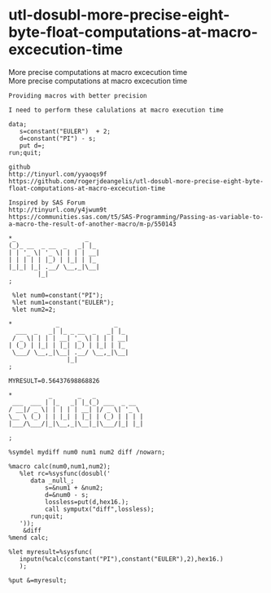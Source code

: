 # utl-dosubl-more-precise-eight-byte-float-computations-at-macro-excecution-time
More precise computations at macro excecution time  
    More precise computations at macro excecution time                                                                      
                                                                                                                            
    Providing macros with better precision                                                                                  
                                                                                                                            
    I need to perform these calulations at macro execution time                                                             
                                                                                                                            
    data;                                                                                                                   
       s=constant("EULER")  + 2;                                                                                            
       d=constant("PI") - s;                                                                                                
       put d=;                                                                                                              
    run;quit;                                                                                                               
                                                                                                                            
    github                                                                                                                  
    http://tinyurl.com/yyaoqs9f                                                                                             
    https://github.com/rogerjdeangelis/utl-dosubl-more-precise-eight-byte-float-computations-at-macro-excecution-time       
                                                                                                                            
    Inspired by SAS Forum                                                                                                   
    http://tinyurl.com/y4jwum9t                                                                                             
    https://communities.sas.com/t5/SAS-Programming/Passing-as-variable-to-a-macro-the-result-of-another-macro/m-p/550143    
                                                                                                                            
    *_                   _                                                                                                  
    (_)_ __  _ __  _   _| |_                                                                                                
    | | '_ \| '_ \| | | | __|                                                                                               
    | | | | | |_) | |_| | |_                                                                                                
    |_|_| |_| .__/ \__,_|\__|                                                                                               
            |_|                                                                                                             
    ;                                                                                                                       
                                                                                                                            
     %let num0=constant("PI");                                                                                              
     %let num1=constant("EULER");                                                                                           
     %let num2=2;                                                                                                           
                                                                                                                            
    *            _               _                                                                                          
      ___  _   _| |_ _ __  _   _| |_                                                                                        
     / _ \| | | | __| '_ \| | | | __|                                                                                       
    | (_) | |_| | |_| |_) | |_| | |_                                                                                        
     \___/ \__,_|\__| .__/ \__,_|\__|                                                                                       
                    |_|                                                                                                     
    ;                                                                                                                       
                                                                                                                            
    MYRESULT=0.56437698868826                                                                                               
                                                                                                                            
    *          _       _   _                                                                                                
     ___  ___ | |_   _| |_(_) ___  _ __                                                                                     
    / __|/ _ \| | | | | __| |/ _ \| '_ \                                                                                    
    \__ \ (_) | | |_| | |_| | (_) | | | |                                                                                   
    |___/\___/|_|\__,_|\__|_|\___/|_| |_|                                                                                   
                                                                                                                            
    ;                                                                                                                       
                                                                                                                            
    %symdel mydiff num0 num1 num2 diff /nowarn;                                                                             
                                                                                                                            
    %macro calc(num0,num1,num2);                                                                                            
       %let rc=%sysfunc(dosubl('                                                                                            
          data _null_;                                                                                                      
              s=&num1 + &num2;                                                                                              
              d=&num0 - s;                                                                                                  
              lossless=put(d,hex16.);                                                                                       
              call symputx("diff",lossless);                                                                                
          run;quit;                                                                                                         
       '));                                                                                                                 
        &diff                                                                                                               
    %mend calc;                                                                                                             
                                                                                                                            
    %let myresult=%sysfunc(                                                                                                 
       inputn(%calc(constant("PI"),constant("EULER"),2),hex16.)                                                             
       );                                                                                                                   
                                                                                                                            
    %put &=myresult;                                                                                                        
                                                                                                                            
                                                                                                                            

